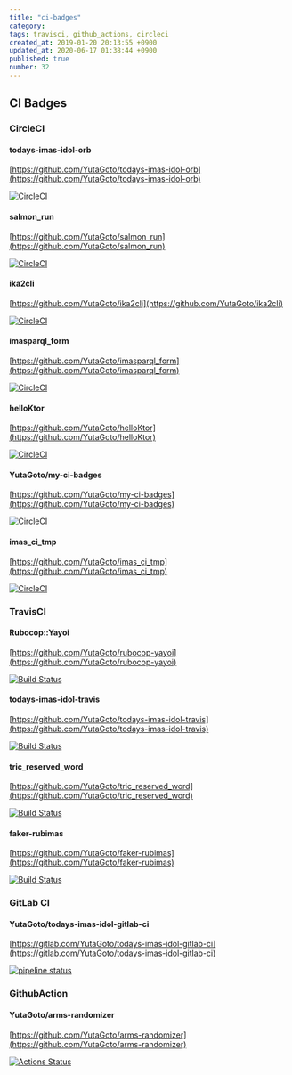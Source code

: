 ```yaml
---
title: "ci-badges"
category: 
tags: travisci, github_actions, circleci
created_at: 2019-01-20 20:13:55 +0900
updated_at: 2020-06-17 01:38:44 +0900
published: true
number: 32
---
```


## CI Badges

### CircleCI

#### todays-imas-idol-orb

[https://github.com/YutaGoto/todays-imas-idol-orb](https://github.com/YutaGoto/todays-imas-idol-orb)

[![CircleCI](https://circleci.com/gh/YutaGoto/todays-imas-idol-orb.svg?style=svg)](https://circleci.com/gh/YutaGoto/todays-imas-idol-orb)

#### salmon_run

[https://github.com/YutaGoto/salmon_run](https://github.com/YutaGoto/salmon_run)

[![CircleCI](https://circleci.com/gh/YutaGoto/salmon_run.svg?style=svg)](https://circleci.com/gh/YutaGoto/salmon_run)

#### ika2cli

[https://github.com/YutaGoto/ika2cli](https://github.com/YutaGoto/ika2cli)

[![CircleCI](https://circleci.com/gh/YutaGoto/ika2cli.svg?style=svg)](https://circleci.com/gh/YutaGoto/ika2cli)

#### imasparql_form

[https://github.com/YutaGoto/imasparql_form](https://github.com/YutaGoto/imasparql_form)

[![CircleCI](https://circleci.com/gh/YutaGoto/imasparql_form.svg?style=svg)](https://circleci.com/gh/YutaGoto/imasparql_form)

#### helloKtor

[https://github.com/YutaGoto/helloKtor](https://github.com/YutaGoto/helloKtor)

[![CircleCI](https://circleci.com/gh/YutaGoto/helloKtor.svg?style=svg)](https://circleci.com/gh/YutaGoto/helloKtor)

#### YutaGoto/my-ci-badges

[https://github.com/YutaGoto/my-ci-badges](https://github.com/YutaGoto/my-ci-badges)

[![CircleCI](https://circleci.com/gh/YutaGoto/my-ci-badges.svg?style=svg)](https://circleci.com/gh/YutaGoto/my-ci-badges)

#### imas_ci_tmp

[https://github.com/YutaGoto/imas_ci_tmp](https://github.com/YutaGoto/imas_ci_tmp)

[![CircleCI](https://circleci.com/gh/YutaGoto/imas_ci_tmp.svg?style=svg)](https://circleci.com/gh/YutaGoto/imas_ci_tmp)

### TravisCI

#### Rubocop::Yayoi

[https://github.com/YutaGoto/rubocop-yayoi](https://github.com/YutaGoto/rubocop-yayoi)

[![Build Status](https://travis-ci.org/YutaGoto/rubocop-yayoi.svg?branch=master)](https://travis-ci.org/YutaGoto/rubocop-yayoi)

#### todays-imas-idol-travis

[https://github.com/YutaGoto/todays-imas-idol-travis](https://github.com/YutaGoto/todays-imas-idol-travis)

[![Build Status](https://travis-ci.org/YutaGoto/todays-imas-idol-travis.svg?branch=master)](https://travis-ci.org/YutaGoto/todays-imas-idol-travis)

#### tric_reserved_word

[https://github.com/YutaGoto/tric_reserved_word](https://github.com/YutaGoto/tric_reserved_word)

[![Build Status](https://travis-ci.org/YutaGoto/tric_reserved_word.svg?branch=master)](https://travis-ci.org/YutaGoto/tric_reserved_word)

#### faker-rubimas

[https://github.com/YutaGoto/faker-rubimas](https://github.com/YutaGoto/faker-rubimas)

[![Build Status](https://travis-ci.org/YutaGoto/faker-rubimas.svg?branch=master)](https://travis-ci.org/YutaGoto/faker-rubimas)

### GitLab CI

#### YutaGoto/todays-imas-idol-gitlab-ci

[https://gitlab.com/YutaGoto/todays-imas-idol-gitlab-ci](https://gitlab.com/YutaGoto/todays-imas-idol-gitlab-ci)

[![pipeline status](https://gitlab.com/YutaGoto/todays-imas-idol-gitlab-ci/badges/master/pipeline.svg)](https://gitlab.com/YutaGoto/todays-imas-idol-gitlab-ci/commits/master)

### GithubAction

#### YutaGoto/arms-randomizer

[https://github.com/YutaGoto/arms-randomizer](https://github.com/YutaGoto/arms-randomizer)

[![Actions Status](https://github.com/YutaGoto/arms-randomizer/workflows/vue-ci/badge.svg)](https://github.com/YutaGoto/arms-randomizer/actions)
